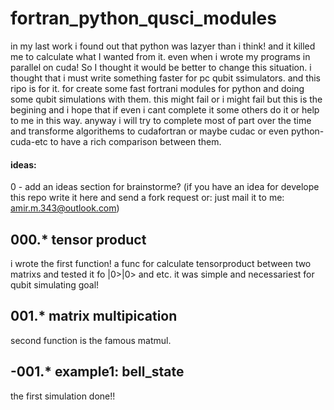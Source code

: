 # fortran_python_qusci_modules

in my last work i found out that python was lazyer than i think! and it killed me to calculate what I wanted from it. even when i wrote my programs in parallel on cuda! 
So I thought it would be better to change this situation. i thought that i must write something faster for pc qubit ssimulators. and this ripo is for it. for create some fast fortrani modules for python and doing some qubit simulations with them.
this might fail or i might fail but this is the begining and i hope that if even i cant complete it some others do it or help to me in this way.
anyway i will try to complete most of part over the time and transforme algorithems to cudafortran or maybe cudac or even python-cuda-etc to have a rich comparison between them.

#### ideas:
0 - add an ideas section for brainstorme?
    (if you have an idea for develope this repo write it here and send a fork request or:
    just mail it to me: amir.m.343@outlook.com)

## 000.* tensor product
i wrote the first function! a func for calculate tensorproduct between two matrixs and tested it fo |0>|0> and etc.
it was simple and necessariest for qubit simulating goal!

## 001.* matrix multipication
second function is the famous matmul.

## -001.* example1: bell_state
the first simulation done!!